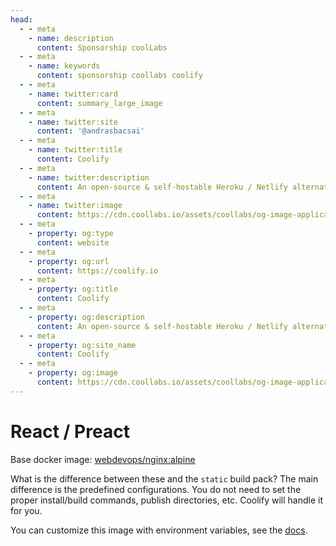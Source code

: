 ```yaml
---
head:
  - - meta
    - name: description
      content: Sponsorship coolLabs
  - - meta
    - name: keywords
      content: sponsorship coollabs coolify 
  - - meta
    - name: twitter:card
      content: summary_large_image
  - - meta
    - name: twitter:site
      content: '@andrasbacsai'
  - - meta
    - name: twitter:title
      content: Coolify
  - - meta
    - name: twitter:description
      content: An open-source & self-hostable Heroku / Netlify alternative.
  - - meta
    - name: twitter:image
      content: https://cdn.coollabs.io/assets/coollabs/og-image-applications.png
  - - meta
    - property: og:type
      content: website
  - - meta
    - property: og:url
      content: https://coolify.io
  - - meta
    - property: og:title
      content: Coolify
  - - meta
    - property: og:description
      content: An open-source & self-hostable Heroku / Netlify alternative.
  - - meta
    - property: og:site_name
      content: Coolify
  - - meta
    - property: og:image
      content: https://cdn.coollabs.io/assets/coollabs/og-image-applications.png
---
```

# React / Preact
Base docker image: [webdevops/nginx:alpine](https://hub.docker.com/r/webdevops/nginx)

What is the difference between these and the `static` build pack? The main difference is the predefined configurations. You do not need to set the proper install/build commands, publish directories, etc. Coolify will handle it for you.

You can customize this image with environment variables, see the [docs](https://dockerfile.readthedocs.io/en/latest/content/DockerImages/dockerfiles/nginx.html).